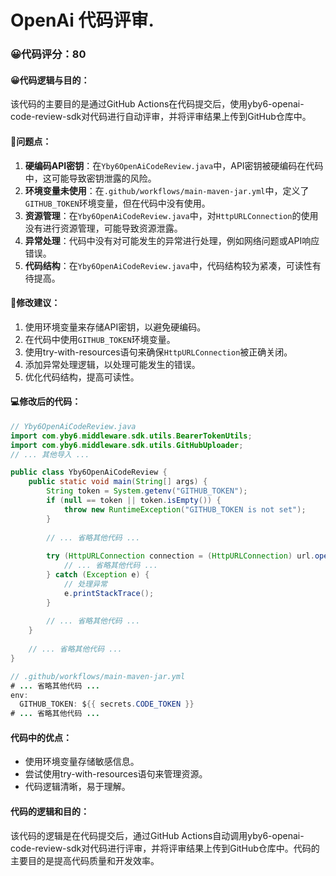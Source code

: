 # OpenAi 代码评审.
### 😀代码评分：80
#### 😀代码逻辑与目的：
该代码的主要目的是通过GitHub Actions在代码提交后，使用yby6-openai-code-review-sdk对代码进行自动评审，并将评审结果上传到GitHub仓库中。

#### 🤔问题点：
1. **硬编码API密钥**：在`Yby6OpenAiCodeReview.java`中，API密钥被硬编码在代码中，这可能导致密钥泄露的风险。
2. **环境变量未使用**：在`.github/workflows/main-maven-jar.yml`中，定义了`GITHUB_TOKEN`环境变量，但在代码中没有使用。
3. **资源管理**：在`Yby6OpenAiCodeReview.java`中，对`HttpURLConnection`的使用没有进行资源管理，可能导致资源泄露。
4. **异常处理**：代码中没有对可能发生的异常进行处理，例如网络问题或API响应错误。
5. **代码结构**：在`Yby6OpenAiCodeReview.java`中，代码结构较为紧凑，可读性有待提高。

#### 🎯修改建议：
1. 使用环境变量来存储API密钥，以避免硬编码。
2. 在代码中使用`GITHUB_TOKEN`环境变量。
3. 使用try-with-resources语句来确保`HttpURLConnection`被正确关闭。
4. 添加异常处理逻辑，以处理可能发生的错误。
5. 优化代码结构，提高可读性。

#### 💻修改后的代码：
```java
// Yby6OpenAiCodeReview.java
import com.yby6.middleware.sdk.utils.BearerTokenUtils;
import com.yby6.middleware.sdk.utils.GitHubUploader;
// ... 其他导入 ...

public class Yby6OpenAiCodeReview {
    public static void main(String[] args) {
        String token = System.getenv("GITHUB_TOKEN");
        if (null == token || token.isEmpty()) {
            throw new RuntimeException("GITHUB_TOKEN is not set");
        }
        
        // ... 省略其他代码 ...
        
        try (HttpURLConnection connection = (HttpURLConnection) url.openConnection()) {
            // ... 省略其他代码 ...
        } catch (Exception e) {
            // 处理异常
            e.printStackTrace();
        }
        
        // ... 省略其他代码 ...
    }
    
    // ... 省略其他代码 ...
}

// .github/workflows/main-maven-jar.yml
# ... 省略其他代码 ...
env:
  GITHUB_TOKEN: ${{ secrets.CODE_TOKEN }}
# ... 省略其他代码 ...
```

#### 代码中的优点：
- 使用环境变量存储敏感信息。
- 尝试使用try-with-resources语句来管理资源。
- 代码逻辑清晰，易于理解。

#### 代码的逻辑和目的：
该代码的逻辑是在代码提交后，通过GitHub Actions自动调用yby6-openai-code-review-sdk对代码进行评审，并将评审结果上传到GitHub仓库中。代码的主要目的是提高代码质量和开发效率。